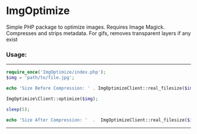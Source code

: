 # ImgOptimize
Simple PHP package to optimize images. Requires Image Magick. Compresses and strips metadata.
For gifs, removes transparent layers if any exist
### Usage:
---
```PHP
require_once('ImgOptimize/index.php');
$img = 'path/to/file.jpg';

echo 'Size Before Compression: ' . ImgOptimizeClient::real_filesize($img);

ImgOptimize\Client::optimize($img);

sleep(5);

echo 'Size After Compression: '  .  ImgOptimizeClient::real_filesize($img);
```
---

